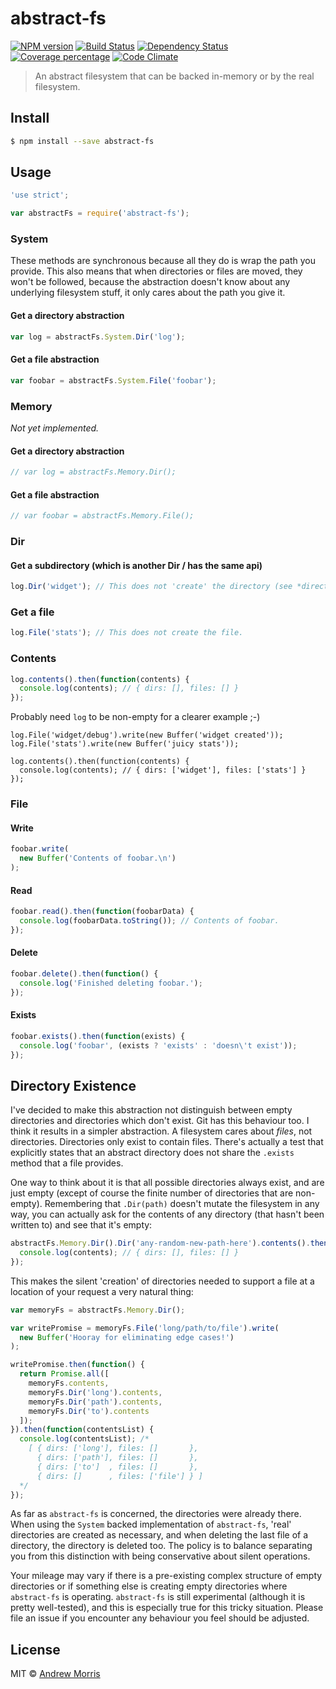 # abstract-fs
[![NPM version][npm-image]][npm-url] [![Build Status][travis-image]][travis-url] [![Dependency Status][daviddm-image]][daviddm-url] [![Coverage percentage][coveralls-image]][coveralls-url] [![Code Climate](https://codeclimate.com/github/voltrevo/abstract-fs/badges/gpa.svg)](https://codeclimate.com/github/voltrevo/abstract-fs)
> An abstract filesystem that can be backed in-memory or by the real filesystem.


## Install

```sh
$ npm install --save abstract-fs
```


## Usage

``` js
'use strict';

var abstractFs = require('abstract-fs');
```

### System

These methods are synchronous because all they do is wrap the path you provide. This also means that when directories or files are moved, they won't be followed, because the abstraction doesn't know about any underlying filesystem stuff, it only cares about the path you give it.

#### Get a directory abstraction

``` js
var log = abstractFs.System.Dir('log');
```

#### Get a file abstraction

``` js
var foobar = abstractFs.System.File('foobar');
```

### Memory

*Not yet implemented.*

#### Get a directory abstraction

``` js
// var log = abstractFs.Memory.Dir();
```

#### Get a file abstraction

``` js
// var foobar = abstractFs.Memory.File();
```

### Dir

#### Get a subdirectory (which is another Dir / has the same api)

``` js
log.Dir('widget'); // This does not 'create' the directory (see *directory existence*).
```

### Get a file

``` js
log.File('stats'); // This does not create the file.
```

### Contents

``` js
log.contents().then(function(contents) {
  console.log(contents); // { dirs: [], files: [] }
});
```

Probably need `log` to be non-empty for a clearer example ;-)

```
log.File('widget/debug').write(new Buffer('widget created'));
log.File('stats').write(new Buffer('juicy stats'));

log.contents().then(function(contents) {
  console.log(contents); // { dirs: ['widget'], files: ['stats'] }
});
```

### File

#### Write

``` js
foobar.write(
  new Buffer('Contents of foobar.\n')
);
```

#### Read

``` js
foobar.read().then(function(foobarData) {
  console.log(foobarData.toString()); // Contents of foobar.
});
```

#### Delete

``` js
foobar.delete().then(function() {
  console.log('Finished deleting foobar.');
});
```

#### Exists

``` js
foobar.exists().then(function(exists) {
  console.log('foobar', (exists ? 'exists' : 'doesn\'t exist'));
});
```

## Directory Existence

I've decided to make this abstraction not distinguish between empty directories and directories which don't exist. Git has this behaviour too. I think it results in a simpler abstraction. A filesystem cares about *files*, not directories. Directories only exist to contain files. There's actually a test that explicitly states that an abstract directory does not share the `.exists` method that a file provides.

One way to think about it is that all possible directories always exist, and are just empty (except of course the finite number of directories that are non-empty). Remembering that `.Dir(path)` doesn't mutate the filesystem in any way, you can actually ask for the contents of any directory (that hasn't been written to) and see that it's empty:

``` js
abstractFs.Memory.Dir().Dir('any-random-new-path-here').contents().then(function(contents) {
  console.log(contents); // { dirs: [], files: [] }
});
```

This makes the silent 'creation' of directories needed to support a file at a location of your request a very natural thing:

``` js
var memoryFs = abstractFs.Memory.Dir();

var writePromise = memoryFs.File('long/path/to/file').write(
  new Buffer('Hooray for eliminating edge cases!')
);

writePromise.then(function() {
  return Promise.all([
    memoryFs.contents,
    memoryFs.Dir('long').contents,
    memoryFs.Dir('path').contents,
    memoryFs.Dir('to').contents
  ]);
}).then(function(contentsList) {
  console.log(contentsList); /*
    [ { dirs: ['long'], files: []       },
      { dirs: ['path'], files: []       },
      { dirs: ['to']  , files: []       },
      { dirs: []      , files: ['file'] } ]
  */
});
```

As far as `abstract-fs` is concerned, the directories were already there. When using the `System` backed implementation of `abstract-fs`, 'real' directories are created as necessary, and when deleting the last file of a directory, the directory is deleted too. The policy is to balance separating you from this distinction with being conservative about silent operations.

Your mileage may vary if there is a pre-existing complex structure of empty directories or if something else is creating empty directories where `abstract-fs` is operating. `abstract-fs` is still experimental (although it is pretty well-tested), and this is especially true for this tricky situation. Please file an issue if you encounter any behaviour you feel should be adjusted.

## License

MIT © [Andrew Morris](http://andrewmorris.io/)


[npm-image]: https://badge.fury.io/js/abstract-fs.svg
[npm-url]: https://npmjs.org/package/abstract-fs
[travis-image]: https://travis-ci.org/voltrevo/abstract-fs.svg?branch=master
[travis-url]: https://travis-ci.org/voltrevo/abstract-fs
[daviddm-image]: https://david-dm.org/voltrevo/abstract-fs.svg?theme=shields.io
[daviddm-url]: https://david-dm.org/voltrevo/abstract-fs
[coveralls-image]: https://coveralls.io/repos/voltrevo/abstract-fs/badge.svg
[coveralls-url]: https://coveralls.io/r/voltrevo/abstract-fs
